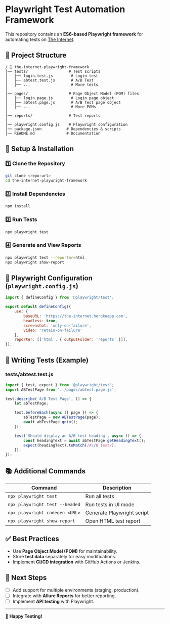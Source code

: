 # Playwright Test Automation Framework

This repository contains an **ES6-based Playwright framework** for automating tests on [The Internet](https://the-internet.herokuapp.com/).

## **📌 Project Structure**
```
/ 📂 the-internet-playwright-framework
│── tests/                  # Test scripts
│   ├── login.test.js        # Login test
│   ├── abtest.test.js       # A/B Test
│   ├── ...                  # More tests
│
│── pages/                  # Page Object Model (POM) files
│   ├── login.page.js        # Login page object
│   ├── abtest.page.js       # A/B Test page object
│   ├── ...                  # More POMs
│
│── reports/                # Test reports
│
│── playwright.config.js    # Playwright configuration
│── package.json           # Dependencies & scripts
│── README.md              # Documentation
```

## **🚀 Setup & Installation**
### **1️⃣ Clone the Repository**
```sh
git clone <repo-url>
cd the-internet-playwright-framework
```

### **2️⃣ Install Dependencies**
```sh
npm install
```

### **3️⃣ Run Tests**
```sh
npx playwright test
```

### **4️⃣ Generate and View Reports**
```sh
npx playwright test --reporter=html
npx playwright show-report
```

## **🔧 Playwright Configuration** (`playwright.config.js`)
```js
import { defineConfig } from '@playwright/test';

export default defineConfig({
    use: {
        baseURL: 'https://the-internet.herokuapp.com',
        headless: true,
        screenshot: 'only-on-failure',
        video: 'retain-on-failure'
    },
    reporter: [['html', { outputFolder: 'reports' }]],
});
```

## **📄 Writing Tests (Example)**
### **tests/abtest.test.js**
```js
import { test, expect } from '@playwright/test';
import ABTestPage from '../pages/abtest.page.js';

test.describe('A/B Test Page', () => {
    let abTestPage;

    test.beforeEach(async ({ page }) => {
        abTestPage = new ABTestPage(page);
        await abTestPage.goto();
    });

    test('Should display an A/B test heading', async () => {
        const headingText = await abTestPage.getHeadingText();
        expect(headingText).toMatch(/A\/B Test/);
    });
});
```

## **📚 Additional Commands**
| Command | Description |
|---------|-------------|
| `npx playwright test` | Run all tests |
| `npx playwright test --headed` | Run tests in UI mode |
| `npx playwright codegen <URL>` | Generate Playwright script |
| `npx playwright show-report` | Open HTML test report |

## **✅ Best Practices**
- Use **Page Object Model (POM)** for maintainability.
- Store **test data** separately for easy modifications.
- Implement **CI/CD integration** with GitHub Actions or Jenkins.

## **📌 Next Steps**
- [ ] Add support for multiple environments (staging, production).
- [ ] Integrate with **Allure Reports** for better reporting.
- [ ] Implement **API testing** with Playwright.

---
🚀 **Happy Testing!**

